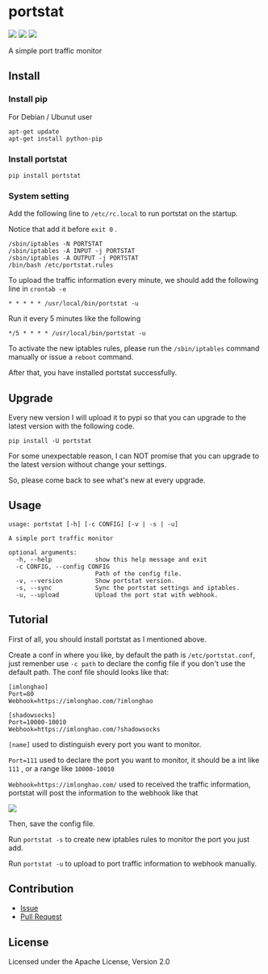 # portstat 

![](https://badge.fury.io/py/portstat.svg) ![](https://travis-ci.org/imlonghao/portstat.svg) ![](https://landscape.io/github/imlonghao/portstat/master/landscape.svg?style=flat)

A simple port traffic monitor

## Install

### Install pip

For Debian / Ubunut user

```
apt-get update
apt-get install python-pip
```

### Install portstat

```
pip install portstat
```

### System setting

Add the following line to `/etc/rc.local` to run portstat on the startup.

Notice that add it before `exit 0` .

```
/sbin/iptables -N PORTSTAT
/sbin/iptables -A INPUT -j PORTSTAT
/sbin/iptables -A OUTPUT -j PORTSTAT
/bin/bash /etc/portstat.rules
```

To upload the traffic information every minute, we should add the following line in `crontab -e`

```
* * * * * /usr/local/bin/portstat -u
```

Run it every 5 minutes like the following

```
*/5 * * * * /usr/local/bin/portstat -u
```

To activate the new iptables rules, please run the `/sbin/iptables` command manually or issue a `reboot` command.

After that, you have installed portstat successfully.

## Upgrade

Every new version I will upload it to pypi so that you can upgrade to the latest version with the following code.

```
pip install -U portstat
```

For some unexpectable reason, I can NOT promise that you can upgrade to the latest version without change your settings.

So, please come back to see what's new at every upgrade.

## Usage

```
usage: portstat [-h] [-c CONFIG] [-v | -s | -u]

A simple port traffic monitor

optional arguments:
  -h, --help            show this help message and exit
  -c CONFIG, --config CONFIG
                        Path of the config file.
  -v, --version         Show portstat version.
  -s, --sync            Sync the portstat settings and iptables.
  -u, --upload          Upload the port stat with webhook.
```

## Tutorial

First of all, you should install portstat as I mentioned above.

Create a conf in where you like, by default the path is `/etc/portstat.conf`, just remenber use `-c path` to declare the config file if you don't use the default path.
The conf file should looks like that:

```
[imlonghao]
Port=80
Webhook=https://imlonghao.com/?imlonghao

[shadowsocks]
Port=10000-10010
Webhook=https://imlonghao.com/?shadowsocks
```

`[name]` used to distinguish every port you want to monitor.
 
`Port=111` used to declare the port you want to monitor, it should be a int like `111` , or a range like `10000-10010`

`Webhook=https://imlonghao.com/` used to received the traffic information, portstat will post the information to the webhook like that

![](https://cloud.githubusercontent.com/assets/4951333/8232820/24432094-1605-11e5-9534-5fc9362d1626.png)

Then, save the config file.

Run `portstat -s` to create new iptables rules to monitor the port you just add.

Run `portstat -u` to upload to port traffic information to webhook manually.

## Contribution

- [Issue](https://github.com/imlonghao/portstat/issues)
- [Pull Request](https://github.com/imlonghao/portstat/pulls)

## License

Licensed under the Apache License, Version 2.0